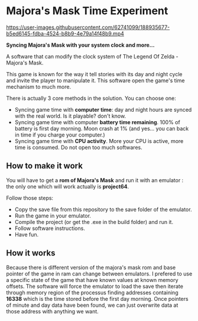 # Majora's Mask Time Experiment

https://user-images.githubusercontent.com/62741099/188935677-b5ed6145-fdba-4524-b8b9-4e79a14f48b9.mp4

**Syncing Majora's Mask with your system clock and more...**

A software that can modify the clock system of The Legend Of Zelda - Majora's Mask. 

This game is known for the way it tell stories with its day and night cycle and invite the player to manipulate it. This software open the game's time mechanism to much more.

There is actually 3 core methods in the solution. You can choose one:

* Syncing game time with **computer time**: day and night hours are synced with the real world. Is it playable? don't know.
* Syncing game time with computer **battery time remaining**. 100% of battery is first day morning. Moon crash at 1% (and yes... you can back in time if you charge your computer.)
* Syncing game time with **CPU activity**. More your CPU is active, more time is consumed. Do not open too much softwares.

## How to make it work

You will have to get a **rom of Majora's Mask** and run it with an emulator : the only one which will work actually is **project64**.

Follow those steps:
* Copy the save file from this repository to the save folder of the emulator.
* Run the game in your emulator.
* Compile the project (or get the .exe in the build folder) and run it.
* Follow software instructions.
* Have fun.


## How it works

Because there is different version of the majora's mask rom and base pointer of the game in ram can change between emulators. I prefered to use a specific state of the game that have known values at known memory offsets. The software will force the emulator to load the save
then iterate through memory region of the processus finding addresses containing **16338** which is the time stored before the first day morning.
Once pointers of minute and day data have been found, we can just overwrite data at those address with anything we want.



